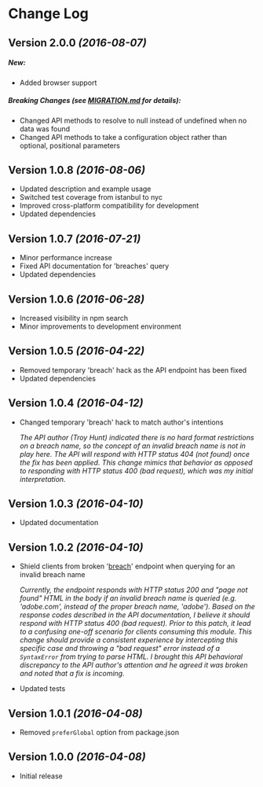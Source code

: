 # Change Log

## Version 2.0.0 *(2016-08-07)*

##### New:

* Added browser support

##### Breaking Changes (see [MIGRATION.md](MIGRATION.md) for details):

* Changed API methods to resolve to null instead of undefined when no data was
  found
* Changed API methods to take a configuration object rather than optional,
  positional parameters

## Version 1.0.8 *(2016-08-06)*

* Updated description and example usage
* Switched test coverage from istanbul to nyc
* Improved cross-platform compatibility for development
* Updated dependencies

## Version 1.0.7 *(2016-07-21)*

* Minor performance increase
* Fixed API documentation for 'breaches' query
* Updated dependencies

## Version 1.0.6 *(2016-06-28)*

* Increased visibility in npm search
* Minor improvements to development environment

## Version 1.0.5 *(2016-04-22)*

* Removed temporary 'breach' hack as the API endpoint has been fixed
* Updated dependencies

## Version 1.0.4 *(2016-04-12)*

* Changed temporary 'breach' hack to match author's intentions

  *The API author (Troy Hunt) indicated there is no hard format restrictions on
  a breach name, so the concept of an invalid breach name is not in play here.
  The API will respond with HTTP status 404 (not found) once the fix has been
  applied. This change mimics that behavior as opposed to responding with HTTP
  status 400 (bad request), which was my initial interpretation.*

## Version 1.0.3 *(2016-04-10)*

* Updated documentation

## Version 1.0.2 *(2016-04-10)*

* Shield clients from broken
  '[breach](https://haveibeenpwned.com/API/v2#SingleBreach)' endpoint when
  querying for an invalid breach name

  *Currently, the endpoint responds with HTTP status 200 and "page not found"
  HTML in the body if an invalid breach name is queried (e.g. 'adobe.com',
  instead of the proper breach name, 'adobe'). Based on the response codes
  described in the API documentation, I believe it should respond with HTTP
  status 400 (bad request). Prior to this patch, it lead to a confusing one-off
  scenario for clients consuming this module. This change should provide a
  consistent experience by intercepting this specific case and throwing a "bad
  request" error instead of a `SyntaxError` from trying to parse HTML. I
  brought this API behavioral discrepancy to the API author's attention and he
  agreed it was broken and noted that a fix is incoming.*

* Updated tests

## Version 1.0.1 *(2016-04-08)*

* Removed `preferGlobal` option from package.json

## Version 1.0.0 *(2016-04-08)*

* Initial release

